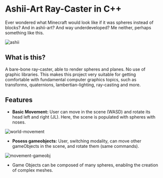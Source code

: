 # Ashii-Art Ray-Caster in C++

Ever wondered what Minecraft would look like if it was spheres instead of blocks? And in ashii-art? And way underdeveloped? Me neither, perhaps something like this.

![ashii](https://user-images.githubusercontent.com/32450751/190892491-c9d1f7cd-4c60-4692-aa8f-68e8ef03a762.gif)

## What is this?
A bare-bone ray-caster, able to render spheres and planes. No use of graphic libraries. This makes this project very suitable for getting comfortable with fundamental computer graphics topics, such as transforms, quaternions, lambertian-lighting, ray-casting and more.

## Features
- **Basic Movement:** User can move in the scene (WASD) and rotate its head left and right (JL). Here, the scene is populated with spheres with noses.

![world-movement](https://user-images.githubusercontent.com/32450751/191772403-c9b7c189-4492-4dfb-bf35-cb3adfbcba88.gif)

- **Posess gameobjects:** User, switching modality, can move other gameObjects in the scene, and rotate them (same commands).

![movement-gameobj](https://user-images.githubusercontent.com/32450751/191773960-ca243ba7-7683-42d3-b167-d0dfa99b2ea6.gif)

- Game Objects can be composed of many spheres, enabilng the creation of complex meshes.





